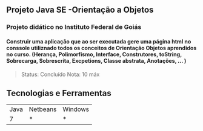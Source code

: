 ## Projeto Java SE -Orientação a Objetos

### Projeto didático no Instituto Federal de Goiás
#### Construir uma aplicação que ao ser executada gere uma página html no conssole utiliznado todos os conceitos de Orientação Objetos aprendidos no curso. (Herança, Polimorfismo, Interface, Construtores, toString, Sobrecarga, Sobrescrita, Excpetions, Classe abstrata, Anotações, ... )
> Status: Concluído 
> Nota: 10 máx

## Tecnologias e Ferramentas
<table>
  <tr> 
    <td>Java</td>
    <td>Netbeans</td>
    <td>Windows</td>
  </tr>
  <tr> 
    <td>7</td>
    <td>*</td>
    <td>*</td>
  </tr>
</table>

